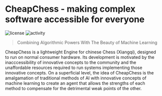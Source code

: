 # CheapChess - making complex software accessible for everyone
![license](https://img.shields.io/github/license/SiiiMiii/Chess-AI)
![activity](https://img.shields.io/github/commit-activity/m/SiiiMiii/Chess-AI)

> Combining Algorithmic Powers With The Beauty of Machine Learning

CheapChess is a lightweight Engine for chinese Chess (Xiangqi), designed to run on normal consumer hardware. Its development is motivated by the inacccessibility of innovative concepts to the community and the unaffordable resources required to run systems implementing those innovative concepts.
On a superficial level, the idea of CheapChess is the amalgamation of traditional methods of AI with innovative concepts of machine learning to create an agent that allows the strengths of each method to compensate for the detrimental weak points of the other.